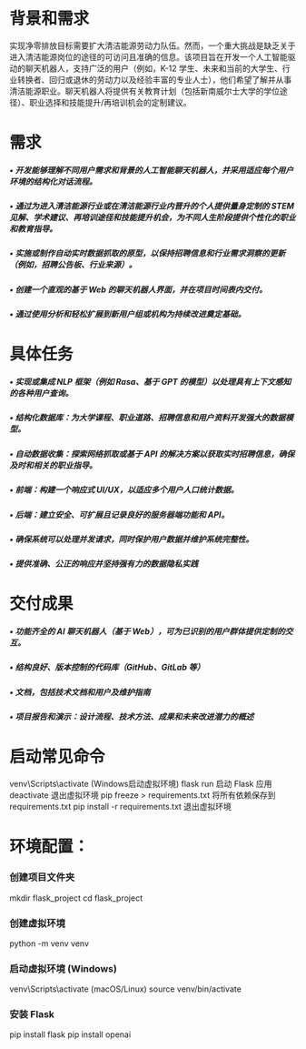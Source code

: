 # 背景和需求
实现净零排放目标需要扩大清洁能源劳动力队伍。然而，一个重大挑战是缺乏关于进入清洁能源岗位的途径的可访问且准确的信息。该项目旨在开发一个人工智能驱动的聊天机器人，支持广泛的用户（例如，K-12 学生、未来和当前的大学生、行业转换者、回归或退休的劳动力以及经验丰富的专业人士），他们希望了解并从事清洁能源职业。聊天机器人将提供有关教育计划（包括新南威尔士大学的学位途径）、职业选择和技能提升/再培训机会的定制建议。

# 需求
##### • 开发能够理解不同用户需求和背景的人工智能聊天机器人，并采用适应每个用户环境的结构化对话流程。 
##### • 通过为进入清洁能源行业或在清洁能源行业内晋升的个人提供量身定制的 STEM 见解、学术建议、再培训途径和技能提升机会，为不同人生阶段提供个性化的职业和教育指导。 
##### • 实施或制作自动实时数据抓取的原型，以保持招聘信息和行业需求洞察的更新（例如，招聘公告板、行业来源）。
##### • 创建一个直观的基于 Web 的聊天机器人界面，并在项目时间表内交付。 
##### • 通过使用分析和轻松扩展到新用户组或机构为持续改进奠定基础。 

# 具体任务
##### • 实现或集成 NLP 框架（例如 Rasa、基于 GPT 的模型）以处理具有上下文感知的各种用户查询。 
##### • 结构化数据库：为大学课程、职业道路、招聘信息和用户资料开发强大的数据模型。 
##### • 自动数据收集：探索网络抓取或基于 API 的解决方案以获取实时招聘信息，确保及时和相关的职业指导。 
##### • 前端：构建一个响应式 UI/UX，以适应多个用户人口统计数据。 
##### • 后端：建立安全、可扩展且记录良好的服务器端功能和 API。
##### • 确保系统可以处理*并发请求*，同时保护用户数据并维护系统完整性。 
##### • 提供准确、公正的响应并坚持强有力的数据隐私实践

# 交付成果
##### • 功能齐全的 AI 聊天机器人（基于 Web），可为已识别的用户群体提供定制的交互。
##### • 结构良好、版本控制的代码库（GitHub、GitLab 等）
##### • 文档，包括技术文档和用户及维护指南
##### • 项目报告和演示：设计流程、技术方法、成果和未来改进潜力的概述

# 启动常见命令
venv\Scripts\activate     (Windows启动虚拟环境)
flask run    启动 Flask 应用
deactivate   退出虚拟环境
pip freeze > requirements.txt   将所有依赖保存到 requirements.txt
pip install -r requirements.txt   退出虚拟环境

# 环境配置：
### 创建项目文件夹
mkdir flask_project
cd flask_project

### 创建虚拟环境
python -m venv venv

### 启动虚拟环境 (Windows)
venv\Scripts\activate
(macOS/Linux) source venv/bin/activate

### 安装 Flask
pip install flask
pip install openai